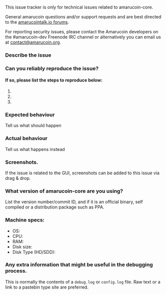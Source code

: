 <!--- Remove sections that do not apply -->

This issue tracker is only for technical issues related to amarucoin-core.

General amarucoin questions and/or support requests and are best directed to the [amarucointalk.io forums](https://amarucointalk.io/).

For reporting security issues, please contact the Amarucoin developers on the #amarucoin-dev Freenode IRC channel or alternatively you can email us at contact@amarucoin.org.

### Describe the issue

### Can you reliably reproduce the issue?
#### If so, please list the steps to reproduce below:
1.
2.
3.

### Expected behaviour
Tell us what should happen

### Actual behaviour
Tell us what happens instead

### Screenshots.
If the issue is related to the GUI, screenshots can be added to this issue via drag & drop.

### What version of amarucoin-core are you using?
List the version number/commit ID, and if it is an official binary, self compiled or a distribution package such as PPA.

### Machine specs:
- OS:
- CPU:
- RAM:
- Disk size:
- Disk Type (HD/SDD):

### Any extra information that might be useful in the debugging process.
This is normally the contents of a `debug.log` or `config.log` file. Raw text or a link to a pastebin type site are preferred.
